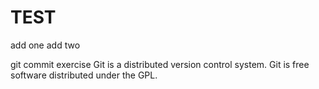 # TEST
add one
add two

git commit exercise
Git is a distributed version control system.
Git is free software distributed under the GPL.
